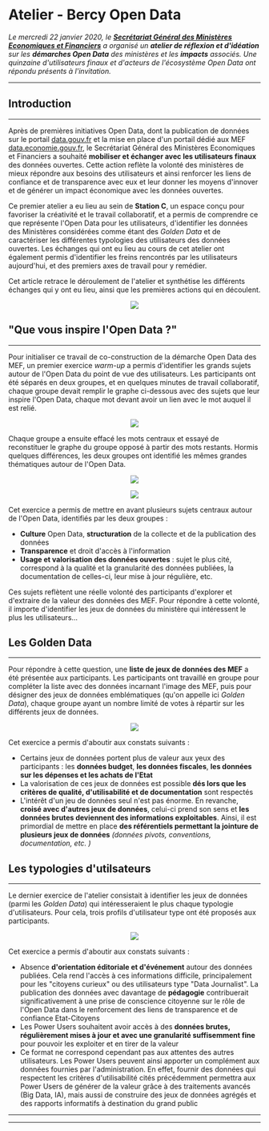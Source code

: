 # Atelier - Bercy Open Data
*Le mercredi 22 janvier 2020, le **[Secrétariat Général des Ministères Economiques et Financiers](https://www.economie.gouv.fr/vous-orienter/organigramme/secretariat-general-des-ministeres-economiques-et-financiers-sg)** a organisé un **atelier de réflexion et d'idéation** sur les **démarches Open Data** des ministères et les **impacts** associés. Une quinzaine d'utilisateurs finaux et d'acteurs de l'écosystème Open Data ont répondu présents à l'invitation.*
***
## Introduction
 
***
Après de premières initiatives Open Data, dont la publication de données sur le portail [data.gouv.fr](https://data.gouv.fr) et la mise en place d'un portail dédié aux MEF [data.economie.gouv.fr](https://data.economie.gouv.fr), le Secrétariat Général des Ministères Economiques et Financiers a souhaité **mobiliser et échanger avec les utilisateurs finaux** des données ouvertes. Cette action reflète la volonté des ministères de mieux répondre aux besoins des utilisateurs et ainsi renforcer les liens de confiance et de transparence avec eux et leur donner les moyens d'innover et de générer un impact économique avec les données ouvertes. 

Ce premier atelier a eu lieu au sein de **Station C**, un espace conçu pour favoriser la créativité et le travail collaboratif, et a permis de comprendre ce que représente l'Open Data pour les utilisateurs, d'identifier les données des Ministères considérées comme étant des *Golden Data* et de caractériser les différentes typologies des utilisateurs des données ouvertes. Les échanges qui ont eu lieu au cours de cet atelier ont également permis d'identifier les freins rencontrés par les utilisateurs aujourd'hui, et des premiers axes de travail pour y remédier.

Cet article retrace le déroulement de l'atelier et synthétise les différents échanges qui y ont eu lieu, ainsi que les premières actions qui en découlent.

<p align="center">
  <img src="groupe.jpg"/>
</p>

## "Que vous inspire l'Open Data ?"
---
Pour initialiser ce travail de co-construction de la démarche Open Data des MEF, un premier exercice *warm-up* a permis d'identifier les grands sujets autour de l'Open Data du point de vue des utilisateurs. 
Les participants ont été séparés en deux groupes, et en quelques minutes de travail collaboratif, chaque groupe devait remplir le graphe ci-dessous avec des sujets que leur inspire l'Open Data, chaque mot devant avoir un lien avec le mot auquel il est relié. 

<p align="center">
  <img src="warm_up_1.PNG"/>
</p>

Chaque groupe a ensuite effacé les mots centraux et essayé de reconstituer le graphe du groupe opposé à partir des mots restants. Hormis quelques différences, les deux groupes ont identifié les mêmes grandes thématiques autour de l'Open Data.

<p align="center">
  <img src="warm_up_2.jpg"/>
</p>

<p align="center">
  <img src="warm_up_3.jpg"/>
</p>

Cet exercice a permis de mettre en avant plusieurs sujets centraux autour de l'Open Data, identifiés par les deux groupes : 
* **Culture** Open Data, **structuration** de la collecte et de la publication des données
* **Transparence** et droit d'accès à l'information
* **Usage et valorisation des données ouvertes** : sujet le plus cité, correspond à la qualité et la granularité des données publiées, la documentation de celles-ci, leur mise à jour régulière, etc.

Ces sujets reflètent une réelle volonté des participants d'explorer et d'extraire de la valeur des données des MEF. Pour répondre à cette volonté, il importe d'identifier les jeux de données du ministère qui intéressent le plus les utilisateurs...


## Les Golden Data
---
Pour répondre à cette question, une **liste de jeux de données des MEF** a été présentée aux participants. Les participants ont travaillé en groupe pour compléter la liste avec des données incarnant l'image des MEF, puis pour désigner des jeux de données emblématiques (qu'on appelle ici *Golden Data*), chaque groupe ayant un nombre limité de votes à répartir sur les différents jeux de données. 

<p align="center">
  <img src="golden_data_2.jpg"/>
</p>

Cet exercice a permis d'aboutir aux constats suivants :
* Certains jeux de données portent plus de valeur aux yeux des participants : les **données budget**, **les données fiscales**, **les données sur les dépenses et les achats de l'Etat**
* La valorisation de ces jeux de données est possible **dés lors que les critères de qualité, d'utilisabilité et de documentation** sont respectés
* L'intérêt d'un jeu de données seul n'est pas énorme. En revanche, **croisé avec d'autres jeux de données**, celui-ci prend son sens et **les données brutes deviennent des informations exploitables**. Ainsi, il est primordial de mettre en place **des référentiels permettant la jointure de plusieurs jeux de données** *(données pivots, conventions, documentation, etc. )*

## Les typologies d'utilsateurs
---
Le dernier exercice de l'atelier consistait à identifier les jeux de données (parmi les *Golden Data*) qui intéresseraient le plus chaque typologie d'utilisateurs. Pour cela, trois profils d'utilisateur type ont été proposés aux participants.

<p align="center">
  <img src="users.PNG", style="height=70%;width=70%"/>
</p>

Cet exercice a permis d'aboutir aux constats suivants :
* Absence **d'orientation éditoriale et d'événement** autour des données publiées. Cela rend l'accès à ces informations difficile, principalement pour les "citoyens curieux" ou des utilisateurs type "Data Journalist". La publication des données avec davantage de **pédagogie** contribuerait significativement à une prise de conscience citoyenne sur le rôle de l'Open Data dans le renforcement des liens de transparence et de confiance Etat-Citoyens
* Les Power Users souhaitent avoir accès à des **données brutes, régulièrement mises à jour et avec une granularité suffisemment fine** pour pouvoir les exploiter et en tirer de la valeur
* Ce format ne correspond cependant pas aux attentes des autres utilisateurs. Les Power Users peuvent ainsi apporter un complément aux données fournies par l'administration. En effet, fournir des données qui respectent les critères d'utilisabilité cités précédemment permettra aux Power Users de générer de la valeur grâce à des traitements avancés (Big Data, IA), mais aussi de construire des jeux de données agrégés et des rapports informatifs à destination du grand public

---
---



